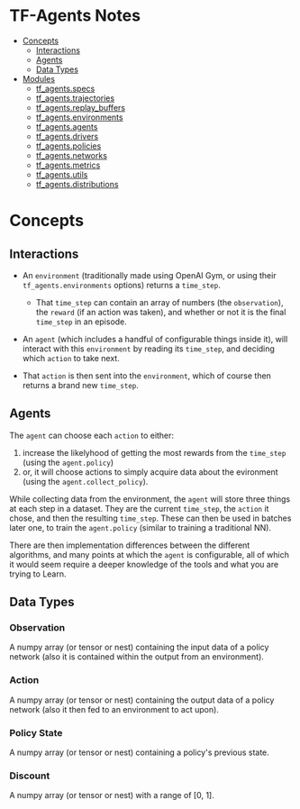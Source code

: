 # TF-Agents Notes

  - [Concepts](./concepts.md)
    - [Interactions](./concepts.md#Interactions)
    - [Agents](./concepts.md#Agents)
    - [Data Types](./concepts.md#data-types)
  - [Modules](./modules.md)
    - [tf_agents.specs](./tfagents_specs.md)
    - [tf_agents.trajectories](./tfagents_trajectories.md)
    - [tf_agents.replay_buffers](./tfagents_replay_buffers.md)
    - [tf_agents.environments](./tfagents_environments.md)
    - [tf_agents.agents](./tfagents_agents.md)
    - [tf_agents.drivers](./tfagents_drivers.md)
    - [tf_agents.policies](./tfagents_policies.md)
    - [tf_agents.networks](./tfagents_networks.md)
    - [tf_agents.metrics](./tfagents_metrics.md)
    - [tf_agents.utils](./tfagents_utils.md)
    - [tf_agents.distributions](./tfagents_distributions.md)

# Concepts

## Interactions

  - An `environment` (traditionally made using OpenAI Gym, or using their `tf_agents.environments` options) returns a `time_step`.
    - That `time_step` can contain an array of numbers (the `observation`), the `reward` (if an action was taken), and whether or not it is the final `time_step` in an episode.

  - An `agent` (which includes a handful of configurable things inside it), will interact with this `environment` by reading its `time_step`, and deciding which `action` to take next.

  - That `action` is then sent into the `environment`, which of course then returns a brand new `time_step`.

## Agents

The `agent` can choose each `action` to either:

  1. increase the likelyhood of getting the most rewards from the `time_step` (using the `agent.policy`)
  2. or, it will choose actions to simply acquire data about the evironment (using the `agent.collect_policy`).

While collecting data from the environment, the `agent` will store three things at each step in a dataset. They are the current `time_step`, the `action` it chose, and then the resulting `time_step`. These can then be used in batches later one, to train the `agent.policy` (similar to training a traditional NN).

There are then implementation differences between the different algorithms, and many points at which the `agent` is configurable, all of which it would seem require a deeper knowledge of the tools and what you are trying to Learn.

## Data Types

### Observation

A numpy array (or tensor or nest) containing the input data of a policy network (also it is contained within the output from an environment).

### Action

A numpy array (or tensor or nest) containing the output data of a policy network (also it then fed to an environment to act upon).

### Policy State

A numpy array (or tensor or nest) containing a policy's previous state.

### Discount

A numpy array (or tensor or nest) with a range of [0, 1].
